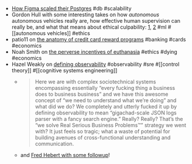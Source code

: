 - [How Figma scaled their Postgres](https://www.figma.com/blog/how-figmas-databases-team-lived-to-tell-the-scale/) #db #scalability
- Gordon Hull with some interesting takes on how *autonomous*  autonomous vehicles really are, how effective human supervision can really be, and what that means about ethical culpability: [1](https://www.newappsblog.com/2024/03/drivers-and-ai-and-responsibility-part-1.html), [2](https://www.newappsblog.com/2024/04/drivers-and-ai-and-responsibility-part-2.html) #ml #[[autonomous vehicles]] #ethics
- patio11 on [the anatomy of credit card reward programs](https://www.bitsaboutmoney.com/archive/anatomy-of-credit-card-rewards-programs/) #banking #cards #economics
- Noah Smith on [the perverse incentives of euthanasia](https://www.noahpinion.blog/p/the-perverse-incentives-of-euthanasia) #ethics #dying #economics
- Hazel Weakly on [defining observability](https://hazelweakly.me/blog/redefining-observability/) #observability #sre #[[control theory]] #[[cognitive systems engineering]]
	- > Here we are with complex sociotechnical systems encompassing essentially “every fucking thing a business does to business business” and we have this awesome concept of “we need to understand what we’re doing” and what did we do?
	  We completely and utterly fucked it up by defining observability to mean “gigachad-scale JSON logs parser with a fancy search engine.” Really? Really? That’s the “we solve Real Serious Business Problems™” strategy we went with?
	  It just feels so tragic; what a waste of potential for building avenues of cross-functional understanding and communication.
	- and [Fred Hebert with some followup](https://ferd.ca/a-commentary-on-defining-observability.html)!